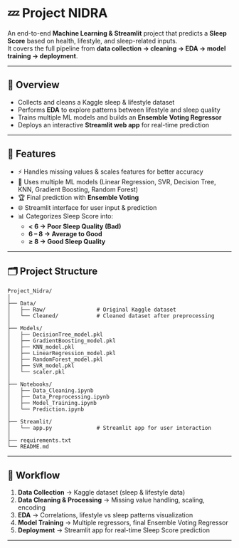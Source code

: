 # 💤 Project NIDRA  

An end-to-end **Machine Learning & Streamlit** project that predicts a **Sleep Score** based on health, lifestyle, and sleep-related inputs.  
It covers the full pipeline from **data collection → cleaning → EDA → model training → deployment**.

---

## 📌 Overview
- Collects and cleans a Kaggle sleep & lifestyle dataset  
- Performs **EDA** to explore patterns between lifestyle and sleep quality  
- Trains multiple ML models and builds an **Ensemble Voting Regressor**  
- Deploys an interactive **Streamlit web app** for real-time prediction  

---

## 🚀 Features
- ⚡ Handles missing values & scales features for better accuracy  
- 🧠 Uses multiple ML models (Linear Regression, SVR, Decision Tree, KNN, Gradient Boosting, Random Forest)  
- 🏆 Final prediction with **Ensemble Voting**  
- 🌐 Streamlit interface for user input & prediction  
- 📊 Categorizes Sleep Score into:  
  - **< 6 → Poor Sleep Quality (Bad)**  
  - **6 – 8 → Average to Good**  
  - **≥ 8 → Good Sleep Quality**

---

## 🗂️ Project Structure

```
Project_Nidra/
│
├── Data/
│   ├── Raw/                # Original Kaggle dataset
│   └── Cleaned/            # Cleaned dataset after preprocessing
│
├── Models/
│   ├── DecisionTree_model.pkl
│   ├── GradientBoosting_model.pkl
│   ├── KNN_model.pkl
│   ├── LinearRegression_model.pkl
│   ├── RandomForest_model.pkl
│   ├── SVR_model.pkl
│   └── scaler.pkl
│
├── Notebooks/
│   ├── Data_Cleaning.ipynb
│   ├── Data_Preprocessing.ipynb
│   ├── Model_Training.ipynb
│   └── Prediction.ipynb
│
├── Streamlit/
│   └── app.py              # Streamlit app for user interaction
│
├── requirements.txt
└── README.md

```


---

## 🔎 Workflow
1. **Data Collection** → Kaggle dataset (sleep & lifestyle data)  
2. **Data Cleaning & Processing** → Missing value handling, scaling, encoding  
3. **EDA** → Correlations, lifestyle vs sleep patterns visualization  
4. **Model Training** → Multiple regressors, final Ensemble Voting Regressor  
5. **Deployment** → Streamlit app for real-time Sleep Score prediction  

---

